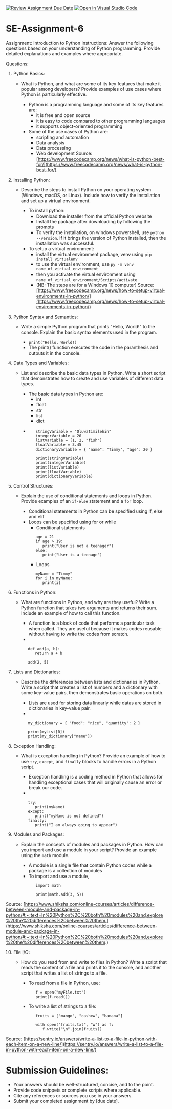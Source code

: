[![Review Assignment Due Date](https://classroom.github.com/assets/deadline-readme-button-22041afd0340ce965d47ae6ef1cefeee28c7c493a6346c4f15d667ab976d596c.svg)](https://classroom.github.com/a/WfNmjXUk)
[![Open in Visual Studio Code](https://classroom.github.com/assets/open-in-vscode-2e0aaae1b6195c2367325f4f02e2d04e9abb55f0b24a779b69b11b9e10269abc.svg)](https://classroom.github.com/online_ide?assignment_repo_id=15317067&assignment_repo_type=AssignmentRepo)
# SE-Assignment-6
 Assignment: Introduction to Python
Instructions:
Answer the following questions based on your understanding of Python programming. Provide detailed explanations and examples where appropriate.

 Questions:

1. Python Basics:
   - What is Python, and what are some of its key features that make it popular among developers? Provide examples of use cases where Python is particularly effective.

      - Python is a programming language and some of its key features are:
         - it is free and open source
         - it is easy to code compared to other programming languages
         - it supports object-oriented programming
      - Some of the use cases of Python are:
         - scripting and automation
         - Data analysis 
         - Data processing
         - Web development
Source: [https://www.freecodecamp.org/news/what-is-python-best-for/](https://www.freecodecamp.org/news/what-is-python-best-for/)

2. Installing Python:
   - Describe the steps to install Python on your operating system (Windows, macOS, or Linux). Include how to verify the installation and set up a virtual environment.

      - To install python:
         - Download the installer from the official Python website
         - Install the package after downloading by following the prompts
         - To verify the installation, on windows powershell, use ```python --version```. If it brings the version of Python installed, then the installation was successful.
      - To setup a virtual environment:
         - install the virtual environment package, venv using ```pip install virtualenv```
         - to use the virtual environment, use ```py -m venv name_of_virtual_environment```
         - then you activate the virtual environment using ```name_of_virtual_environment/Scripts/activate```
         - (NB: The steps are for a Windows 10 computer)
Source: [https://www.freecodecamp.org/news/how-to-setup-virtual-environments-in-python/](https://www.freecodecamp.org/news/how-to-setup-virtual-environments-in-python/)

3. Python Syntax and Semantics:
   - Write a simple Python program that prints "Hello, World!" to the console. Explain the basic syntax elements used in the program.

      - ```print("Hello, World!)```
      - The print() function executes the code in the paranthesis and outputs it in the console.

4. Data Types and Variables:
   - List and describe the basic data types in Python. Write a short script that demonstrates how to create and use variables of different data types.

      - The basic data types in Python are:
         - int
         - float
         - str
         - list
         - dict
      - 
         ```
            stringVariable = "Oluwatimilehin"
            integerVariable = 20
            listVariable = [1, 2, "fish"]
            floatVariable = 3.45
            dictionaryVariable = { "name": "Timmy", "age": 20 }

            print(stringVariable)
            print(integerVariable)
            print(listVariable)
            print(floatVariable)
            print(dictionaryVariable)
         ```

5. Control Structures:
   - Explain the use of conditional statements and loops in Python. Provide examples of an `if-else` statement and a `for` loop.

      - Conditional statements in Python can be specified using if, else and elif
      - Loops can be specified using for or while
         - Conditional statements
         ```
            age = 21
            if age > 19:
               print("User is not a teenager")
            else:
               print("User is a teenage")
         ``` 
         - Loops
         ```
            myName = "Timmy"
            for i in myName:
               print(i)
         ```

6. Functions in Python:
   - What are functions in Python, and why are they useful? Write a Python function that takes two arguments and returns their sum. Include an example of how to call this function.

      - A function is a block of code that performs a particular task when called. They are useful because it makes codes reusable without having to write the codes from scratch.
      - 
      ```
         def add(a, b):
            return a + b
         
         add(2, 5)
      ```

7. Lists and Dictionaries:
   - Describe the differences between lists and dictionaries in Python. Write a script that creates a list of numbers and a dictionary with some key-value pairs, then demonstrates basic operations on both.

      - Lists are used for storing data linearly while datas are stored in dictionaries in key-value pair.
      - 
      ```myList = [1, 3, 5, 7]
         my_dictionary = { "food": "rice", "quantity": 2 }

         print(myList[0])
         print(my_dictionary["name"])

      ``` 

8. Exception Handling:
   - What is exception handling in Python? Provide an example of how to use `try`, `except`, and `finally` blocks to handle errors in a Python script.

      - Exception handling is a coding method in Python that allows for handling exceptional cases that will originally cause an error or break our code.
      - 
      ```
         try:
            print(myName)
         except:
            print("myName is not defined")
         finally:
            print("I am always going to appear")
      ```

9. Modules and Packages:
   - Explain the concepts of modules and packages in Python. How can you import and use a module in your script? Provide an example using the `math` module.

      - A module is a single file that contain Python codes while a package is a collection of modules
      - To import and use a module,
         ```
            import math

            print(math.add(3, 5))
         ```
Source: [https://www.shiksha.com/online-courses/articles/difference-between-module-and-package-in-python/#:~:text=In%20Python%2C%20both%20modules%20and,explore%20the%20differences%20between%20them.](https://www.shiksha.com/online-courses/articles/difference-between-module-and-package-in-python/#:~:text=In%20Python%2C%20both%20modules%20and,explore%20the%20differences%20between%20them.)

10. File I/O:
    - How do you read from and write to files in Python? Write a script that reads the content of a file and prints it to the console, and another script that writes a list of strings to a file.

      - To read from a file in Python, use:
         ```
            f = open("myFile.txt")
            print(f.read())
         ```
      - To write a list of strings to a file:
         ```
            fruits = ["mango", "cashew", "banana"]

            with open("fruits.txt", "w") as f:
               f.write("\n".join(fruits))
         ```
Source: [https://sentry.io/answers/write-a-list-to-a-file-in-python-with-each-item-on-a-new-line/](https://sentry.io/answers/write-a-list-to-a-file-in-python-with-each-item-on-a-new-line/)

# Submission Guidelines:
- Your answers should be well-structured, concise, and to the point.
- Provide code snippets or complete scripts where applicable.
- Cite any references or sources you use in your answers.
- Submit your completed assignment by [due date].


